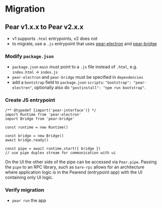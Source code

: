 # Migration

## Pear v1.x.x to Pear v2.x.x

* v1 supports `.html` entrypoints, v2 does not
* to migrate, use a `.js` entrypoint that uses [pear-electron](https://github.com/holepunchto/pear-electron) and [pear-bridge](https://github.com/holepunchto/pear-bridge)

### Modify `package.json`

* `package.json` `main` must point to a `.js` file instead of `.html`, e.g. `index.html` -> `index.js`
* `pear-electron` and `pear-bridge` must be specified in `dependencies`
* add a `bootstrap` field to `package.json` `scripts`: `"bootstrap": "pear-electron"`, optionally also do `"postinstall": "npm run bootstrap"`.

### Create JS entrypoint

```
/** @typedef {import('pear-interface')} */
import Runtime from 'pear-electron'
import Bridge from 'pear-bridge'

const runtime = new Runtime()

const bridge = new Bridge()
await bridge.ready()

const pipe = await runtime.start({ bridge })
// use pipe duplex stream for communication with ui
```

On the UI the other side of the pipe can be accessed via `Pear.pipe`.
Passing the `pipe` to an RPC library, such as `bare-rpc` allows for an architecture where application logic is in the Pearend (entrypoint app) with the UI containing only UI logic.


### Verify migration

* `pear run` the app
